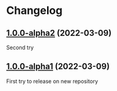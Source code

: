 # Changelog

## [1.0.0-alpha2](https://github.com/zero88/jooqx/releases/tag/jpa/v1.0.0-alpha2) (2022-03-09)

Second try

## [1.0.0-alpha1](https://github.com/zero88/jooqx/releases/tag/jpa/v1.0.0-alpha1) (2022-03-09)

First try to release on new repository
